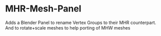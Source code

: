 # MHR-Mesh-Panel
Adds a Blender Panel to rename Vertex Groups to their MHR counterpart. And to rotate+scale meshes to help porting of MHW meshes
